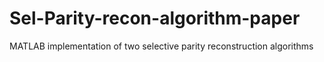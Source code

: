 # Sel-Parity-recon-algorithm-paper
MATLAB implementation of two selective parity reconstruction algorithms
